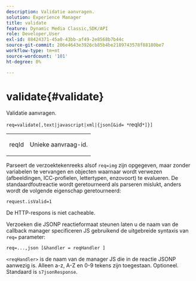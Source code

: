 ```yaml
---
description: Validatie aanvragen.
solution: Experience Manager
title: validate
feature: Dynamic Media Classic,SDK/API
role: Developer,User
exl-id: 88424371-45a0-43bb-af49-2e8568b7b44c
source-git-commit: 206e4643e3926cb85b4be2189743578f88180be7
workflow-type: tm+mt
source-wordcount: '101'
ht-degree: 0%

---
```


# validate{#validate}

Validatie aanvragen.

`req=validate[,text|javascript|xml|{json[&id= *`reqId`*]}]`

<table id="simpletable_F214CDA7580A46C0B5CF14CF13AA9B0A"> 
 <tr class="strow"> 
  <td class="stentry"> <p><span class="codeph"><span class="varname"> reqId</span> </span> </p> </td> 
  <td class="stentry"> <p>Unieke aanvraag-id. </p></td> 
 </tr> 
</table>

Parseert de verzoektekenreeks alsof `req=img` zijn opgegeven, maar zonder variabelen te vervangen en objecten waarnaar wordt verwezen (afbeeldingen, ICC-profielen, lettertypen, enzovoort) te evalueren. De standaardfoutreactie wordt geretourneerd als parseren mislukt, anders wordt de volgende eigenschap geretourneerd:

`request.isValid=1`

De HTTP-respons is niet cacheable.

Verzoeken die JSONP reactieformaat steunen laten u de naam van de callback manager specificeren JS gebruikend de uitgebreide syntaxis van `req=` parameter:

`req=...,json [&handler = reqHandler ]`

`<reqHandler>` is de naam van de manager JS die in de reactie JSONP aanwezig is. Alleen a-z, A-Z en 0-9 tekens zijn toegestaan. Optioneel. Standaard is `s7jsonResponse`.
